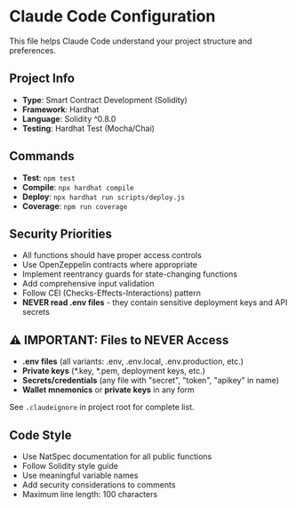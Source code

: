 # Claude Code Configuration

This file helps Claude Code understand your project structure and preferences.

## Project Info
- **Type**: Smart Contract Development (Solidity)
- **Framework**: Hardhat
- **Language**: Solidity ^0.8.0
- **Testing**: Hardhat Test (Mocha/Chai)

## Commands
- **Test**: `npm test`
- **Compile**: `npx hardhat compile`
- **Deploy**: `npx hardhat run scripts/deploy.js`
- **Coverage**: `npm run coverage`

## Security Priorities
- All functions should have proper access controls
- Use OpenZeppelin contracts where appropriate
- Implement reentrancy guards for state-changing functions
- Add comprehensive input validation
- Follow CEI (Checks-Effects-Interactions) pattern
- **NEVER read .env files** - they contain sensitive deployment keys and API secrets

## ⚠️ IMPORTANT: Files to NEVER Access
- **.env files** (all variants: .env, .env.local, .env.production, etc.)
- **Private keys** (*.key, *.pem, deployment keys, etc.)
- **Secrets/credentials** (any file with "secret", "token", "apikey" in name)
- **Wallet mnemonics** or **private keys** in any form

See `.claudeignore` in project root for complete list.

## Code Style
- Use NatSpec documentation for all public functions
- Follow Solidity style guide
- Use meaningful variable names
- Add security considerations to comments
- Maximum line length: 100 characters